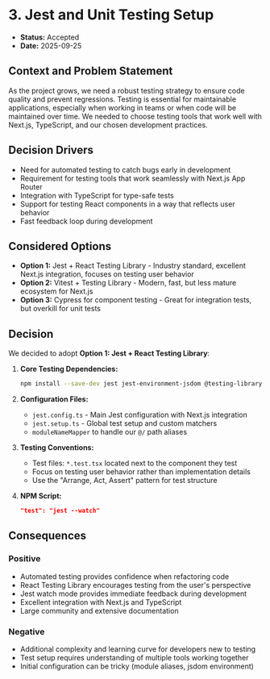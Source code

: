 # 3. Jest and Unit Testing Setup

- **Status:** Accepted
- **Date:** 2025-09-25

## Context and Problem Statement

As the project grows, we need a robust testing strategy to ensure code quality and prevent regressions. Testing is essential for maintainable applications, especially when working in teams or when code will be maintained over time. We needed to choose testing tools that work well with Next.js, TypeScript, and our chosen development practices.

## Decision Drivers

- Need for automated testing to catch bugs early in development
- Requirement for testing tools that work seamlessly with Next.js App Router
- Integration with TypeScript for type-safe tests
- Support for testing React components in a way that reflects user behavior
- Fast feedback loop during development

## Considered Options

- **Option 1:** Jest + React Testing Library - Industry standard, excellent Next.js integration, focuses on testing user behavior
- **Option 2:** Vitest + Testing Library - Modern, fast, but less mature ecosystem for Next.js
- **Option 3:** Cypress for component testing - Great for integration tests, but overkill for unit tests

## Decision

We decided to adopt **Option 1: Jest + React Testing Library**:

1. **Core Testing Dependencies:**
   ```bash
   npm install --save-dev jest jest-environment-jsdom @testing-library/react @testing-library/jest-dom ts-jest @types/jest
   ```

2. **Configuration Files:**
   - `jest.config.ts` - Main Jest configuration with Next.js integration
   - `jest.setup.ts` - Global test setup and custom matchers
   - `moduleNameMapper` to handle our `@/` path aliases

3. **Testing Conventions:**
   - Test files: `*.test.tsx` located next to the component they test
   - Focus on testing user behavior rather than implementation details
   - Use the "Arrange, Act, Assert" pattern for test structure

4. **NPM Script:**
   ```json
   "test": "jest --watch"
   ```

## Consequences

### Positive

- Automated testing provides confidence when refactoring code
- React Testing Library encourages testing from the user's perspective
- Jest watch mode provides immediate feedback during development
- Excellent integration with Next.js and TypeScript
- Large community and extensive documentation

### Negative

- Additional complexity and learning curve for developers new to testing
- Test setup requires understanding of multiple tools working together
- Initial configuration can be tricky (module aliases, jsdom environment)